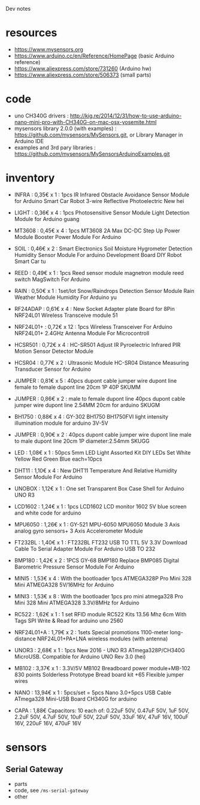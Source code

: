 Dev notes

resources
=========

- https://www.mysensors.org
- https://www.arduino.cc/en/Reference/HomePage (basic Arduino reference)
- https://www.aliexpress.com/store/731260 (Arduino hw)
- https://www.aliexpress.com/store/506373 (small parts)

code
====

- uno CH340G drivers : http://kig.re/2014/12/31/how-to-use-arduino-nano-mini-pro-with-CH340G-on-mac-osx-yosemite.html
- mysensors library 2.0.0 (with examples) : https://github.com/mysensors/MySensors.git, or Library Manager in Arduino IDE
- examples and 3rd pary libraries : https://github.com/mysensors/MySensorsArduinoExamples.git

inventory 
=========

- INFRA      :  0,35€ x 1  : 1pcs IR Infrared Obstacle Avoidance Sensor Module for Arduino Smart Car Robot 3-wire Reflective Photoelectric New hei
- LIGHT      :  0,36€ x 4  : 1pcs Photosensitive Sensor Module Light Detection Module for Arduino guang
- MT3608     :  0,45€ x 4  : 1pcs MT3608 2A Max DC-DC Step Up Power Module Booster Power Module For Arduino
- SOIL       :  0,46€ x 2  : Smart Electronics Soil Moisture Hygrometer Detection Humidity Sensor Module For arduino Development Board DIY Robot Smart Car tu
- REED       :  0,49€ x 1  : 1pcs Reed sensor module magnetron module reed switch MagSwitch For Arduino
- RAIN       :  0,50€ x 1  : 1set/lot Snow/Raindrops Detection Sensor Module Rain Weather Module Humidity For Arduino yu
- RF24ADAP   :  0,61€ x 4  : New Socket Adapter plate Board for 8Pin NRF24L01 Wireless Transceive module 51
- NRF24L01+  :  0,72€ x 12 : 1pcs Wireless Transceiver For Arduino NRF24L01+ 2.4GHz Antenna Module For Microcontroll
- HCSR501    :  0,72€ x 4  : HC-SR501 Adjust IR Pyroelectric Infrared PIR Motion Sensor Detector Module
- HCSR04     :  0,77€ x 2  : Ultrasonic Module HC-SR04 Distance Measuring Transducer Sensor for Arduino
- JUMPER     :  0,81€ x 5  : 40pcs dupont cable jumper wire dupont line female to female dupont line 20cm 1P 40P SKUMM
- JUMPER     :  0,86€ x 2  : male to female dupont line 40pcs dupont cable jumper wire dupont line 2.54MM 20cm for arduino SKUGM
- BH1750     :  0,88€ x 4  : GY-302 BH1750 BH1750FVI light intensity illumination module for arduino 3V-5V
- JUMPER     :  0,90€ x 2  : 40pcs dupont cable jumper wire dupont line male to male dupont line 20cm 1P diameter:2.54mm SKUGG
- LED        :  1,08€ x 1  : 50pcs 5mm LED Light Assorted Kit DIY LEDs Set White Yellow Red Green Blue each=10pcs
- DHT11      :  1,10€ x 4  : New DHT11 Temperature And Relative Humidity Sensor Module For Arduino
- UNOBOX     :  1,12€ x 1  : One set Transparent Box Case Shell for Arduino UNO R3
- LCD1602    :  1,24€ x 1  : 1pcs LCD1602 LCD monitor 1602 5V blue screen and white code for arduino
- MPU6050    :  1,26€ x 1  : GY-521 MPU-6050 MPU6050 Module 3 Axis analog gyro sensors+ 3 Axis Accelerometer Module
- FT232BL    :  1,40€ x 1  : FT232BL FT232 USB TO TTL 5V 3.3V Download Cable To Serial Adapter Module For Arduino USB TO 232
- BMP180     :  1,42€ x 2  : 1PCS GY-68 BMP180 Replace BMP085 Digital Barometric Pressure Sensor Module For Arduino
- MINI5      :  1,53€ x 4  : With the bootloader 1pcs ATMEGA328P Pro Mini 328 Mini ATMEGA328 5V/16MHz for Arduino
- MINI3      :  1,53€ x 8  : With the bootloader 1pcs pro mini atmega328 Pro Mini 328 Mini ATMEGA328 3.3V/8MHz for Arduino
- RC522      :  1,62€ x 1  : 1 set RFID module RC522 Kits 13.56 Mhz 6cm With Tags SPI Write & Read for arduino uno 2560
- NRF24L01+A :  1,79€ x 2  : 1sets Special promotions 1100-meter long-distance NRF24L01+PA+LNA wireless modules (with antenna)
- UNOR3      :  2,68€ x 1  : 1pcs New 2016 - UNO R3 ATmega328P/CH340G MicroUSB. Compatible for Arduino UNO Rev 3.0 (hei)
- MB102      :  3,37€ x 1  : 3.3V/5V MB102 Breadboard power module+MB-102 830 points Solderless Prototype Bread board kit +65 Flexible jumper wires
- NANO       : 13,94€ x 1  : 5pcs/set = 5pcs Nano 3.0+5pcs USB Cable ATmega328 Mini-USB Board CH340G for arduino

- CAPA  :  1,88€ Capacitors: 10 each of: 0.22uF 50V, 0.47uF 50V, 1uF 50V, 2.2uF 50V, 4.7uF 50V, 10uF 50V, 22uF 50V, 33uF 16V, 47uF 16V, 100uF 16V, 220uF 16V, 470uF 16V

sensors
=======

Serial Gateway
--------------

- parts
- code, see `/ms-serial-gateway`
- other





